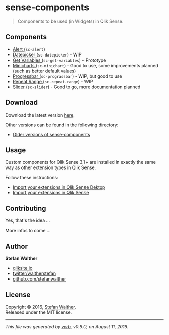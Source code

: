 # sense-components

> Components to be used (in Widgets) in Qlik Sense.

## Components

* [Alert (](docs/sc-alert.md)`sc-alert`)
* [Datepicker (](docs/sc-datepicker.md)`sc-datepicker`) - WIP
* [Get Variables (](docs/sc-get-variables.md)`sc-get-variables`) - Prototype
* [Minicharts (](docs/sc-minichart.md)`sc-minichart`) - Good to use, some improvements planned (such as better default values)
* [Progressbar (](docs/sc-progressbar.md)`sc-prograssbar`) - WIP, but good to use
* [Repeat Range (](docs/sc-repeat-range.md)`sc-repeat-range`)  - WIP
* [Slider (](docs/sc-slider.md)`sc-slider`) - Good to go, more documentation planned

## Download

Download the latest version [here](https://github.com/stefanwalther/sense-components/raw/master/build/sense-components_latest.zip).

Other versions can be found in the following directory:

* [Older versions of sense-components](https://github.com/stefanwalther/sense-components/tree/master/build)

## Usage

Custom components for Qlik Sense 3.1+ are installed in exactly the same way as other extension types in Qlik Sense.

Follow these instructions:

* [Import your extensions in Qlik Sense Dektop](http://help.qlik.com/en-US/sense-developer/3.0/Subsystems/Extensions/Content/Howtos/deploy-extensions.htm)
* [Import your extensions in Qlik Sense](http://help.qlik.com/en-US/sense-developer/3.0/Subsystems/Extensions/Content/Howtos/deploy-extensions.htm)

## Contributing

Yes, that's the idea ...

More infos to come ...

## Author

**Stefan Walther**

* [qliksite.io](http://qliksite.io)
* [twitter/waltherstefan](http://twitter.com/waltherstefan)
* [github.com/stefanwalther](http://github.com/stefanwalther)

## License

Copyright © 2016, [Stefan Walther](https://github.com/stefanwalther).<br/>
Released under the MIT license.

***

_This file was generated by [verb](https://github.com/verbose/verb), v0.9.0, on August 11, 2016._